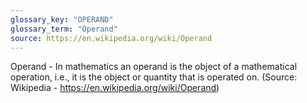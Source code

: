 ```yaml
---
glossary_key: "OPERAND"
glossary_term: "Operand"
source: https://en.wikipedia.org/wiki/Operand
---
```


Operand - In mathematics an operand is the object of a mathematical operation, i.e., it is the object or quantity that is operated on. (Source: Wikipedia - https://en.wikipedia.org/wiki/Operand)
